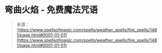 <!--yml

category: 未分类

date: 2024-06-12 18:34:31

-->

# 弯曲火焰 - 免费魔法咒语

> 来源：[https://www.spellsofmagic.com/spells/weather_spells/fire_spells/1481/page.html#0001-01-01](https://www.spellsofmagic.com/spells/weather_spells/fire_spells/1481/page.html#0001-01-01)
